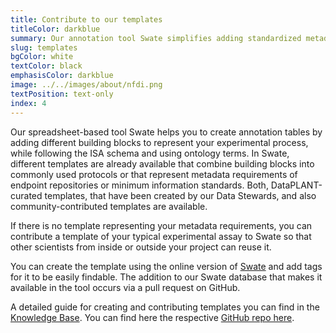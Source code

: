 ```yaml
---
title: Contribute to our templates 
titleColor: darkblue
summary: Our annotation tool Swate simplifies adding standardized metadata for your experimental workflows. You would like to contribute a template?
slug: templates
bgColor: white
textColor: black
emphasisColor: darkblue
image: ../../images/about/nfdi.png
textPosition: text-only
index: 4
---
```


Our spreadsheet-based tool Swate helps you to create annotation tables by adding different building blocks to represent your experimental process, while following the ISA schema and using ontology terms.
In Swate, different templates are already available that combine building blocks into commonly used protocols or that represent metadata requirements of endpoint repositories or minimum information standards.
Both, DataPLANT-curated templates, that have been created by our Data Stewards, and also community-contributed templates are available.

If there is no template representing your metadata requirements, you can contribute a template of your typical experimental assay to Swate so that other scientists from inside or outside your project can reuse it.

You can create the template using the online version of [Swate](https://swate-alpha.nfdi4plants.org/) and add tags for it to be easily findable.
The addition to our Swate database that makes it available in the tool occurs via a pull request on GitHub.

A detailed guide for creating and contributing templates you can find in the [Knowledge Base](https://nfdi4plants.org/nfdi4plants.knowledgebase/docs/guides/swate_template-contribution.html).
You can find here the respective [GitHub repo here](https://github.com/nfdi4plants/Swate-templates).

